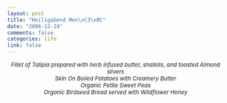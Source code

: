 ```yaml
--- 
layout: post
title: "Heiligabend Men\xC3\xBC"
date: "2006-12-24"
comments: false
categories: life
link: false
---
```

<div align="center" style="font-size: small"><i>
Fillet of Talipia prepared with herb infused butter, shallots, and toasted Almond slivers<br />
Skin On Boiled Potatoes with Creamery Butter<br />
Organic Petite Sweet Peas<br />
Organic Birdseed Bread served with Wildflower Honey<br />
</i></div><br />
